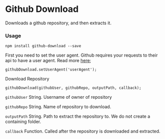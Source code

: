 Github Download
=========

Downloads a github repository, and then extracts it.

### Usage


`npm install github-download --save`

First you need to set the user agent.  Github requires your requests to their api to have a user agent.  Read more [here](https://developer.github.com/v3/#user-agent-required);

```
githubDownload.setUserAgent('userAgent');
```

Download Repository
```
githubDownload(githubUser, githubRepo, outputPath, callback);
```

`githubUser` String.  Username of owner of repository

`githubRepo` String.  Name of repository to download.

`outputPath` String.  Path to extract the repository to.  We do not create a containing folder.

`callback` Function.  Called after the repository is downloaded and extracted.